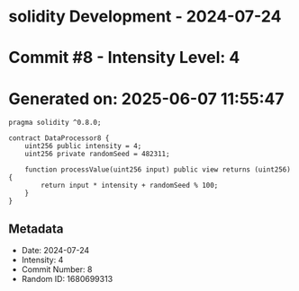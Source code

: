 ﻿# solidity Development - 2024-07-24
# Commit #8 - Intensity Level: 4
# Generated on: 2025-06-07 11:55:47
```solidity
pragma solidity ^0.8.0;

contract DataProcessor8 {
    uint256 public intensity = 4;
    uint256 private randomSeed = 482311;

    function processValue(uint256 input) public view returns (uint256) {
        return input * intensity + randomSeed % 100;
    }
}
```
## Metadata
- Date: 2024-07-24
- Intensity: 4
- Commit Number: 8
- Random ID: 1680699313
